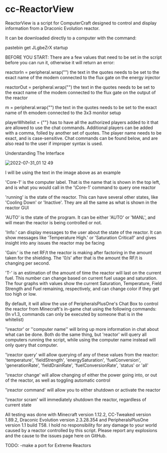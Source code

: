 # cc-ReactorView
ReactorView is a script for ComputerCraft designed to control and display information from a Draconic Evolution reactor.

It can be downloaded directly to a computer with the command: 

pastebin get JLgbeZrX startup



BEFORE YOU START:
There are a few values that need to be set in the script before you can run it, otherwise it will return an error:

reactorIn = peripheral.wrap("") the text in the quotes needs to be set to the exact name of the modem connected to the flux gate on the energy injector

reactorOut = peripheral.wrap("") the text in the quotes needs to be set to the exact name of the modem connected to the flux gate on the output of the reactor

m = peripheral.wrap("") the text in the quotes needs to be set to the exact name of th emodem connected to the 3x3 monitor setup

playerWhitelist = {""} has to have all the authorized players added to it that are allowed to use the chat commands. Additional players can be added with a comma, folled by another set of quotes. The player name needs to be exact, and is case-sensitive. Chat commands can be found below, and are also read to the user if improper syntax is used.

Understanding The Interface

![2022-07-31_01 12 49](https://user-images.githubusercontent.com/110324509/182014622-ec7fe640-a0aa-4c34-ba68-2bba1db140ec.png)

I will be using the text in the image above as an example

'Core-1' is the computer label. That is the name that is shown in the top left, and is what you would call in the '\Core-1' command to query one reactor

'running' is the state of the reactor. This can have several other states, like 'Cooling Down' or 'Inactive'. They are all the same as what is shown in the reactor GUI

'AUTO' is the state of the program. It can be either 'AUTO' or 'MANL', and will mean the reactor is being controlled or not.

'Info:' can display messages to the user about the state of the reactor. It can show messages like 'Temperature High.' or 'Saturation Critical!' and gives insight into any issues the reactor may be facing

'Gain:' is the net RF/t the reactor is making after factoring in the amount taken for the shielding. The '0/s' after that is the amount the RF/t is changing per second.

'T-' is an estimation of the amount of time the reactor will last on the current fuel. This number can change based on current fuel usage and saturation.
The four graphs with values show the current Saturation, Temperature, Field Strength and Fuel remaining, respectively, and can change color if they get too high or low.



By default, it will allow the use of PeripheralsPlusOne's Chat Box to control the reactor from Minecraft's in-game chat using the following commands:
(In v1.3, commands can only be executed by someone that is in the whitelist)

'\reactor' or '\'computer name'' will bring up more information in chat about what can be done. Both do the same thing, but 'reactor' will query all computers running the script, while using the computer name instead will only query that computer.

'\reactor query' will allow querying of any of these values from the reactor: 'temperature', 'fieldStrength', 'energySaturation', 'fuelConversion', 'generationRate', 'fieldDrainRate', 'fuelConversionRate', 'status' or 'all'

'\reactor change' will allow changing of either the power going into, or out of the reactor, as well as toggling automatic control

'\reactor command' will allow you to either shutdown or activate the reactor

'\reactor scram' will immediately shutdown the reactor, regardless of current state

All testing was done with Minecraft version 1.12.2, CC-Tweaked version 1.89.2, Draconic Evolution version 2.3.28.354 and PeripheralsPlusOne version 1.1 build T58.
I hold no responsibility for any damage to your world caused by a reactor controlled by this script. Please report any explosions and the cause to the issues page here on GitHub.

TODO:
-make a port for Extreme Reactors
